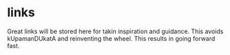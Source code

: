 # links
Great links will be stored here for takin inspiration and guidance.
This avoids kUpamanDUkatA and reinventing the wheel.
This results in going forward fast.


